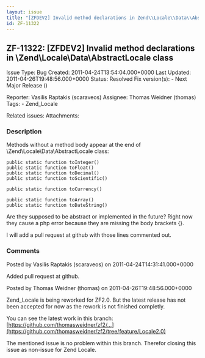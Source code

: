 ```yaml
---
layout: issue
title: "[ZFDEV2] Invalid method declarations in Zend\\Locale\\Data\\AbstractLocale class"
id: ZF-11322
---
```


ZF-11322: [ZFDEV2] Invalid method declarations in \\Zend\\Locale\\Data\\AbstractLocale class
--------------------------------------------------------------------------------------------

 Issue Type: Bug Created: 2011-04-24T13:54:04.000+0000 Last Updated: 2011-04-26T19:48:56.000+0000 Status: Resolved Fix version(s): - Next Major Release ()

 Reporter:  Vasilis Raptakis (scaraveos)  Assignee:  Thomas Weidner (thomas)  Tags: - Zend\_Locale

 Related issues:
 Attachments:
### Description

Methods without a method body appear at the end of \\Zend\\Locale\\Data\\AbstractLocale class:


    public static function toInteger()
    public static function toFloat()
    public static function toDecimal()
    public static function toScientific()

    public static function toCurrency()

    public static function toArray()
    public static function toDateString()


Are they supposed to be abstract or implemented in the future? Right now they cause a php error because they are missing the body brackets {}.

I will add a pull request at github with those lines commented out.





### Comments

Posted by Vasilis Raptakis (scaraveos) on 2011-04-24T14:31:41.000+0000

Added pull request at github.





Posted by Thomas Weidner (thomas) on 2011-04-26T19:48:56.000+0000

Zend\_Locale is being reworked for ZF2.0. But the latest release has not been accepted for now as the rework is not finished completly.

You can see the latest work in this branch: [https://github.com/thomasweidner/zf2/…](https://github.com/thomasweidner/zf2/tree/feature/Locale2.0)

The mentioned issue is no problem within this branch. Therefor closing this issue as non-issue for Zend Locale.
